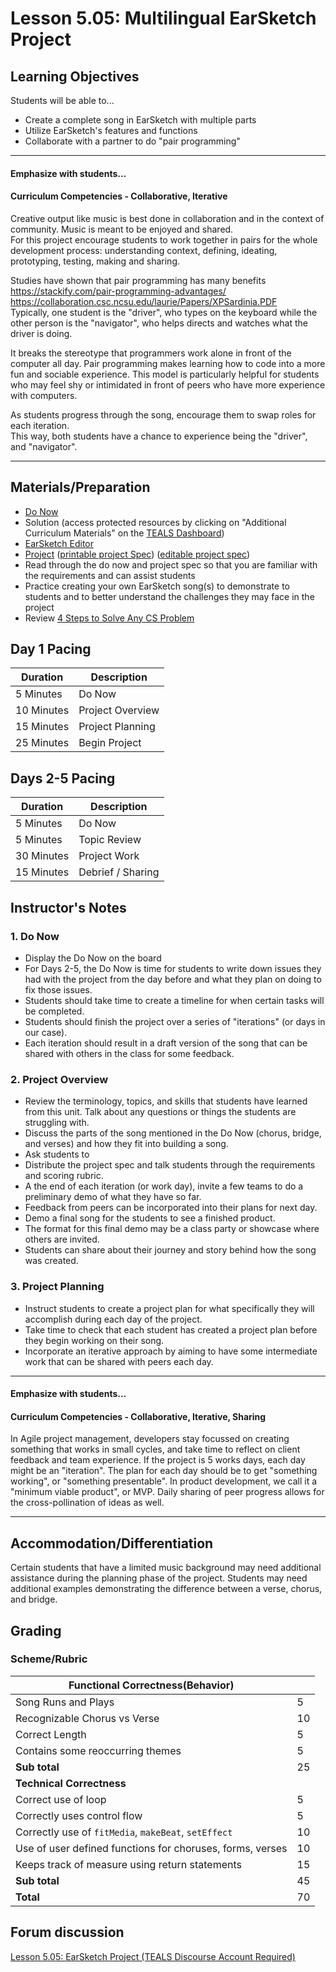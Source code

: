 # Lesson 5.05: Multilingual EarSketch Project

## Learning Objectives

Students will be able to...

* Create a complete song in EarSketch with multiple parts
* Utilize EarSketch's features and functions
* Collaborate with a partner to do "pair programming"

---

#### Emphasize with students...

#### Curriculum Competencies - Collaborative, Iterative

Creative output like music is best done in collaboration and in the context of 
community.  Music is meant to be enjoyed and shared.  
For this project encourage students to work together in pairs for the whole development process:
understanding context, defining, ideating, prototyping, testing, making and sharing.  

Studies have shown that pair programming has many benefits  https://stackify.com/pair-programming-advantages/
  https://collaboration.csc.ncsu.edu/laurie/Papers/XPSardinia.PDF  
  Typically, one student is the "driver", who types on the keyboard while the other person
is the "navigator", who helps directs and watches what the driver is doing.   

It breaks the stereotype that programmers work alone in front of the computer all day.
Pair programming makes learning how to code into a more fun and sociable experience. 
This model is particularly helpful for students who may feel shy or intimidated in front
of peers who have more experience with computers. 

As students progress through the song, encourage them to swap roles for each iteration.  
This way, both students have a chance to experience being the "driver", and "navigator". 

---

## Materials/Preparation

* [Do Now]
* Solution (access protected resources by clicking on "Additional Curriculum Materials" on the [TEALS Dashboard])
* [EarSketch Editor]
* [Project] ([printable project Spec]) ([editable project spec])
* Read through the do now and project spec so that you are familiar with the requirements and can assist students
* Practice creating your own EarSketch song(s) to demonstrate to students and to better understand the challenges they may face in the project
* Review [4 Steps to Solve Any CS Problem]

## Day 1 Pacing

| **Duration**   | **Description** |
| ---------- | ----------- |
| 5 Minutes  | Do Now      |
| 10 Minutes | Project Overview      |
| 15 Minutes | Project Planning         |
| 25 Minutes | Begin Project     |

## Days 2-5 Pacing

| **Duration**   | **Description**             |
|---|---|
| 5 Minutes  | Do Now      |
| 5 Minutes | Topic Review      |
| 30 Minutes | Project Work      |
| 15 Minutes  | Debrief / Sharing    |

## Instructor's Notes

### 1. Do Now

* Display the Do Now on the board
* For Days 2-5, the Do Now is time for students to write down issues they had with the project 
from the day before and what they plan on doing to fix those issues.
* Students should take time to create a timeline for when certain tasks will be completed.
* Students should finish the project over a series of "iterations" (or days in our case).
* Each iteration should result in a draft version of the song that can be shared with 
others in the class for some feedback. 

### 2. Project Overview

* Review the terminology, topics, and skills that students have learned from this unit. Talk about any questions or things the students are struggling with.
* Discuss the parts of the song mentioned in the Do Now (chorus, bridge, and verses) and how they fit into building a song.
* Ask students to 
* Distribute the project spec and talk students through the requirements and scoring rubric.
* A the end of each iteration (or work day), invite a few teams to do a preliminary demo of 
  what they have so far.  
* Feedback from peers can be incorporated into their plans for next day. 
* Demo a final song for the students to see a finished product.
* The format for this final demo may be a class party or showcase where others are invited. 
* Students can share about their journey and story behind how the song was created. 

### 3. Project Planning

* Instruct students to create a project plan for what specifically they will accomplish during each day of the project.
* Take time to check that each student has created a project plan before they begin working on their song.
* Incorporate an iterative approach by aiming to have some intermediate work
that can be shared with peers each day.  

---

#### Emphasize with students...

#### Curriculum Competencies - Collaborative, Iterative, Sharing

In Agile project management, developers stay focussed on creating something that works
in small cycles, and take time to reflect on client feedback and team experience. 
If the project is 5 works days, each day might be an "iteration".
The plan for each day should be to get "something working", or "something presentable".
In product development, we call it a "minimum viable product", or MVP.
Daily sharing of peer progress allows for the cross-pollination of ideas as well. 

---


## Accommodation/Differentiation

Certain students that have a limited music background may need additional assistance during the planning phase of the project. Students may need additional examples demonstrating the difference between a verse, chorus, and bridge.

## Grading

### Scheme/Rubric

| **Functional Correctness(Behavior)**                                |     |
| --------------------------------------------------------------- |-----|
| Song Runs and Plays | 5   |
| Recognizable Chorus vs Verse | 10|
| Correct Length | 5   |
| Contains some reoccurring themes| 5  |
| **Sub total**                                                   | 25  |
| **Technical Correctness**                                    |     |
| Correct use of loop                                        | 5  |
| Correctly uses control flow         | 5  |
| Correctly use of `fitMedia`, `makeBeat`, `setEffect`                                  | 10  |
| Use of user defined functions for choruses, forms, verses      | 10  |
| Keeps track of measure using return statements | 15  |
| **Sub total**                                                   | 45  |
| **Total**                                                       | 70 |

## Forum discussion

[Lesson 5.05: EarSketch Project (TEALS Discourse Account Required)](https://forums.tealsk12.org/c/2nd-semester-unit-5-earsketch/lesson-5-05-earsketch-project)

[Do Now]: do_now.md
[Lab]: lab.md
[TEALS Dashboard]: http:/www.tealsk12.org/dashboard
[EarSketch Editor]: http://earsketch.gatech.edu/earsketch2/
[4 Steps to Solve Any CS Problem]:https://github.com/TEALS-IntroCS/2nd-semester-introduction-to-computer-science-principles/raw/master/units/4%20Steps%20to%20Solve%20Any%20CS%20Problem.pdf
[Project]: project.md
[printable project Spec]: https://github.com/TEALSK12/2nd-semester-introduction-to-computer-science/raw/master/units/5_unit/05_lesson/project.pdf
[editable project spec]: https://github.com/TEALSK12/2nd-semester-introduction-to-computer-science/raw/master/units/5_unit/05_lesson/project.docx

